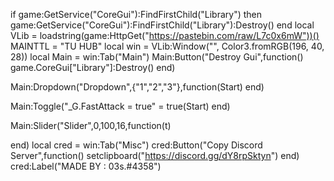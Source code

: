  if game:GetService("CoreGui"):FindFirstChild("Library") then
      game:GetService("CoreGui"):FindFirstChild("Library"):Destroy()
  end
local VLib = loadstring(game:HttpGet("https://pastebin.com/raw/L7c0x6mW"))()
MAINTTL = "TU HUB" 
local win = VLib:Window("", Color3.fromRGB(196, 40, 28))
local Main = win:Tab("Main")
Main:Button("Destroy Gui",function()
game.CoreGui["Library"]:Destroy()
end)

Main:Dropdown("Dropdown",{"1","2","3"},function(Start)
end)

Main:Toggle("_G.FastAttack = true" = true(Start)
end)

Main:Slider("Slider",0,100,16,function(t)

end)
local cred = win:Tab("Misc")
cred:Button("Copy Discord Server",function()
setclipboard("https://discord.gg/dY8rpSktyn")
end)
cred:Label("MADE BY : 03s.#4358")
